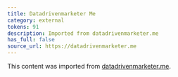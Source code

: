 ```yaml
---
title: Datadrivenmarketer Me
category: external
tokens: 91
description: Imported from datadrivenmarketer.me
has_full: false
source_url: https://datadrivenmarketer.me
---
```


This content was imported from [datadrivenmarketer.me](https://datadrivenmarketer.me).
